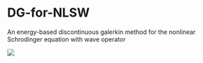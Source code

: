 # DG-for-NLSW
An energy-based discontinuous galerkin method for the nonlinear Schrodinger equation with wave operator

<img src="https://render.githubusercontent.com/render/math?math=u_{tt} - \Delta u + i \alpha u_t + \beta(x) f(|u|^2) u = 0">
